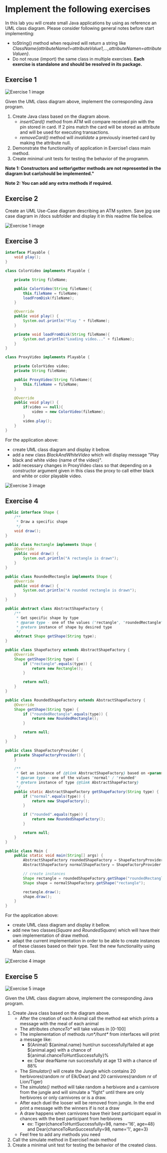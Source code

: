 # Implement the following exercises

In this lab you will create small Java applications by using as reference an UML class diagram. Please consider following general notes before start implementing:
- toString() method when required will return a string like *ClassName{attributeName1=attributeValue1,...,attributeNamen=attributeValuen}*.
- Do not reuse (import) the same class in multiple exercises. **Each exercise is standalone and should be resolved in its package.**

## Exercise 1
![Exercise 1 image](docs/ex1.jpg)

Given the UML class diagram above, implement the corresponding Java program.

1. Create Java class based on the diagram above. 
    * _insertCard()_ method from ATM will compare received pin with the pin stored in card. If 2 pins match the card will be stored as attribute and will be used for executing transactions.
    * _removeCard()_ method will _invalidate_ a previously inserted card by making the attribute null. 
2. Demonstrate the functionality of application in Exercise1 class main method.
3. Create minimal unit tests for testing the behavior of the programm.

**Note 1: Constructors and setter\getter methods are not represented in the diagram but can\should be implemented."**

**Note 2: You can add any extra methods if required.**


## Exercise 2

Create an UML Use-Case diagram describing an ATM system. Save jpg use case diagram in /docs subfolder and display it in this readme file bellow.

![Exercise 1 image](docs/UseCaseDiagramExercise2.jpg)

## Exercise 3

```java
interface Playable {
    void play();
}

class ColorVideo implements Playable {

    private String fileName;

    public ColorVideo(String fileName){
        this.fileName = fileName;
        loadFromDisk(fileName);
    }

    @Override
    public void play() {
        System.out.println("Play " + fileName);
    }

    private void loadFromDisk(String fileName){
        System.out.println("Loading video..." + fileName);
    }
}

class ProxyVideo implements Playable {

    private ColorVideo video;
    private String fileName;

    public ProxyVideo(String fileName){
        this.fileName = fileName;
    }

    @Override
    public void play() {
        if(video == null){
            video = new ColorVideo(fileName);
        }
        video.play();
    }
}
```

For the application above:
* create UML class diagram and display it bellow.
* add a new class _BlackAndWhiteVideo_ which will display message "Play black and white video {name of the video}".
* add necessary changes in ProxyVideo class so that depending on a constructor argument given in this class the proxy to call either black and white or color playable video.

![Exercise 3 image](docs/ClassDiagramExercise3.jpg)

## Exercise 4

```java
public interface Shape {
    /**
     * Draw a specific shape
     */
    void draw();
}

public class Rectangle implements Shape {
    @Override
    public void draw() {
        System.out.println("A rectangle is drawn");
    }
}

public class RoundedRectangle implements Shape {
    @Override
    public void draw() {
        System.out.println("A rounded rectangle is drawn");
    }
}

public abstract class AbstractShapeFactory {
    /**
     * Get specific shape by type
     * @param type - one of the values ("rectangle", "roundedRectangle", "square", "roundedSquare")
     * @return instance of shape by desired type
     */
    abstract Shape getShape(String type);
}

public class ShapeFactory extends AbstractShapeFactory {
    @Override
    Shape getShape(String type) {
        if ("rectangle".equals(type)) {
            return new Rectangle();
        }

        return null;
    }
}

public class RoundedShapeFactory extends AbstractShapeFactory {
    @Override
    Shape getShape(String type) {
        if ("roundedRectangle".equals(type)) {
            return new RoundedRectangle();
        }

        return null;
    }
}

public class ShapeFactoryProvider {
    private ShapeFactoryProvider() {
    }

    /**
     * Get an instance of {@link AbstractShapeFactory} based on <param>type</param>
     * @param type - one of the values "normal" / "rounded"
     * @return instance of type {@link AbstractShapeFactory}
     */
    public static AbstractShapeFactory getShapeFactory(String type) {
        if ("normal".equals(type)) {
            return new ShapeFactory();
        }

        if ("rounded".equals(type)) {
            return new RoundedShapeFactory();
        }

        return null;
    }
}

public class Main {
    public static void main(String[] args) {
        AbstractShapeFactory roundedShapeFactory = ShapeFactoryProvider.getShapeFactory("rounded");
        AbstractShapeFactory normalShapeFactory = ShapeFactoryProvider.getShapeFactory("normal");

        // create instances
        Shape rectangle = roundedShapeFactory.getShape("roundedRectangle");
        Shape shape = normalShapeFactory.getShape("rectangle");

        rectangle.draw();
        shape.draw();
    }
}

```

For the application above:
* create UML class diagram and display it bellow.
* add new two classes(_Square_ and _RoundedSquare_) which will have their own implementation of draw method.
* adapt the current implementation in order to be able to create instances of these classes based on their type. Test the new functionality using Main class.

![Exercise 4 image](docs/ClassDiagramExercise4.jpg)

## Exercise 5
![Exercise 5 image](docs/ex5.jpg)

Given the UML class diagram above, implement the corresponding Java program. 

1. Create Java class based on the diagram above. 
    * After the creation of each Animal call the method eat which prints a message with the meal of each animal
    * The attributes _chanceTo*_ will take values in [0-100]
    * The implementation of methods _run*/hunt*_ from interfaces will print a message like: 
        * ${Animal} ${animal.name} hunt/run successfully/failed at age ${animal.age} with a chance of  ${animal.chanceToHuntSuccessfully}%
        * ex: Dear dearName run successfully at age 13 with a chance of 88%
    * The _Simulator()_ will create the Jungle which contains 20 herbivores(random nr of Elk/Dear) and 20 carnivores(random nr of Lion/Tiger) 
    * The _simulate()_ method will take random a herbivore and a carnivore from the jungle and will simulate a "fight" until there are only herbivores or only carnivores or is a draw.
    * After each duel the looser will be removed from jungle. In the end print a message with the winners if is not a draw
    * A draw happens when carnivores have their best participant equal in chances with the best participant from herbivores
        * ex: Tiger{chanceToHuntSuccessfully=98, name='16', age=48} and Dear{chanceToRunSuccessfully=98, name='1', age=3}
    * Feel free to add any methods you need
2. Call the simulate method in Exercise1 main method
3. Create a minimal unit test for testing the behavior of the created class.